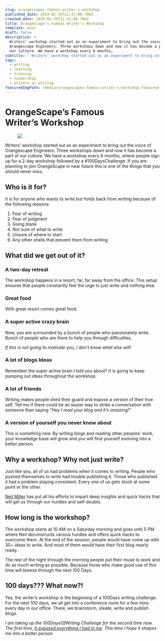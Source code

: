 ```yaml
---
slug: orangescapes-famous-writer-s-workshop
published_date: 2019-02-25T11:31:00.706Z
created_date: 2019-02-25T11:31:00.706Z
title: OrangeScape’s Famous Writer’s Workshop
template: post
draft: false
description: >-
  Writers’ workshop started out as an experiment to bring out the voice of
  Orangescape Engineers. Three workshops down and now it has become a part of
  our culture. We have a workshop every 6 months…
subtitle: ' Writers’ workshop started out as an experiment to bring out the voice of Orangescape Engineers. '
tags:
  - writing
  - learning
  - training
  - leadership
  - writers on writing
featuredImgPath: /media/orangescapes-famous-writer-s-workshop-featured.jpg
---
```

# OrangeScape’s Famous Writer’s Workshop

<figure>

![](/media/orangescapes-famous-writer-s-workshop-featured.jpg)

</figure>

Writers’ workshop started out as an experiment to bring out the voice of Orangescape Engineers. Three workshops down and now it has become a part of our culture. We have a workshop every 6 months, where people sign up for a 2-day workshop followed by a #100DaysChallenge. If you are planning to join OrangeScape in near future this is one of the things that you should never miss.

## Who is it for?

It is for anyone who wants to write but holds back from writing because of the following reasons:

1.  Fear of writing
2.  Fear of judgment
3.  Going blank
4.  Not sure of what to write
5.  Unsure of where to start
6.  Any other shells that prevent them from writing

## What did we get out of it?

### A two-day retreat

The workshop happens in a resort; far, far away from the office. This setup ensures that people constantly feel the urge to just write and nothing else.

### Great food

With great resort comes great food.

### A super active crazy brain

Now, you are surrounded by a bunch of people who passionately write. Bunch of people who are there to help you through difficulties.

_If this is not going to motivate you, I don’t know what else will!_

### A lot of blogs Ideas

Remember the super active brain I told you about? It is going to keep pumping out ideas throughout the workshop.

### A lot of friends

Writing makes people shed their guard and expose a version of their true self. Tell me if there could be an easier way to strike a conversation with someone than saying _“Hey I read your blog and it’s amazing!”_

### A version of yourself you never knew about

This is something new. By writing blogs and reading other peoples’ work, your knowledge base will grow and you will find yourself evolving into a better person.

## Why a workshop? Why not just write?

Just like you, all of us had problems when it comes to writing. People who pushed themselves to write had trouble publishing it. Those who published it had a problem staying consistent. Every one of us gets stuck at some point or the other.

[Neil Miller](https://medium.com/u/eb85cd07d7ec) has put all his efforts to impart deep insights and quick hacks that will get us through our hurdles and self-doubts.

## How long is the workshop?

The workshop starts at 10 AM on a Saturday morning and goes until 5 PM where Neil deconstructs various hurdles and offers quick hacks to overcome them. At the end of the session, people would have come up with 30+ ideas to write. And most of them would have their first blog nearly ready.

The rest of the night through the morning people put their muse to work and do as much writing as possible. Because those who make good use of this time will breeze through the next 100 Days.

## 100 days??? What now?!

Yes, the writer’s workshop is the beginning of a 100Days writing challenge. For the next 100 days, we all get into a conference room for a few mins every day in our office. There, we brainstorm, ideate, write and publish blogs.

_I am taking up the 100DaysOfWriting Challenge for the second time now. The first time,_ [_It exposed everything I had in me_](https://twitter.com/i/moments/1033782131342753792)_. This time I hope it shapes me into a better person._


